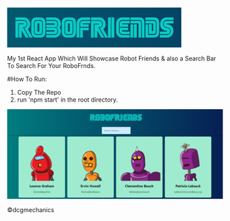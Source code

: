 ![Robo Friends](RF.PNG "Title")

My 1st React App Which Will Showcase Robot Friends &amp; also a Search Bar To Search For Your RoboFrnds.

#How To Run:
1. Copy The Repo
2. run 'npm start' in the root directory.

![Robot Friends](cover.PNG "Home")

©dcgmechanics
